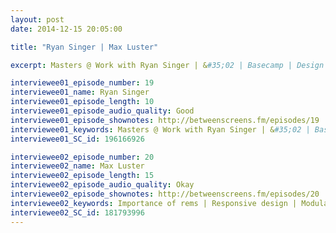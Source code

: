 ```yaml
---
layout: post
date: 2014-12-15 20:05:00

title: "Ryan Singer | Max Luster"

excerpt: Masters @ Work with Ryan Singer | &#35;02 | Basecamp | Design personality | Color scheme | Paper look | Visual identity

interviewee01_episode_number: 19
interviewee01_name: Ryan Singer
interviewee01_episode_length: 10
interviewee01_episode_audio_quality: Good
interviewee01_episode_shownotes: http://betweenscreens.fm/episodes/19
interviewee01_keywords: Masters @ Work with Ryan Singer | &#35;02 | Basecamp | Design personality | Color scheme | Paper look | Visual identity
interviewee01_SC_id: 196166926 

interviewee02_episode_number: 20
interviewee02_name: Max Luster
interviewee02_episode_length: 15
interviewee02_episode_audio_quality: Okay
interviewee02_episode_shownotes: http://betweenscreens.fm/episodes/20
interviewee02_keywords: Importance of rems | Responsive design | Modular scale | Golden ratio | Creating relationships
interviewee02_SC_id: 181793996
---
```

